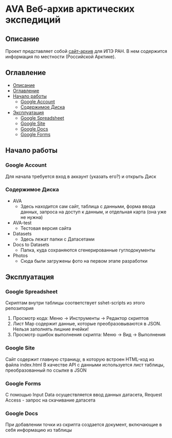 # AVA Веб-архив арктических экспедиций

## Описание
Проект представляет собой [сайт-архив](https://ava.auditory.ru/) для ИПЭ РАН. В нем содержится информация по местности (Российской Арктике).

## Оглавление
* [Описание](#Описание)
* [Оглавление](#Оглавление)
* [Начало работы](#Начало-работы)
    * [Google Account](#Google-Account)
    * [Содержимое Диска](#Содержимое-Диска)
* [Эксплуатация](#Эксплуатация)
    * [Google Spreadsheet](#Google-Spreadsheet)
    * [Google Site](#Google-Site)
    * [Google Docs](#Google-Docs)
    * [Google Forms](#Google-Forms)

## Начало работы
### Google Account
Для начала требуется вход в аккаунт (указать его?) и открыть Диск

### Содержимое Диска
- AVA
    * Здесь находится сам сайт, таблица с данными, форма ввода данных, запроса на доступ к данным, и отдельная карта (она уже не нужна)
- AVA-test
    * Тестовая версия сайта
- Datasets
    * Здесь лежат папки с Датасетами
- Docs to Datasets
    * Папка, куда сохраняются сгенерированные гуглодокументы
- Photos
    * Сюда были загружены фото на первом этапе разработки

## Эксплуатация
### Google Spreadsheet
Скриптам внутри таблицы соответствует sshet-scripts из этого репозитория

1. Просмотр кода: Меню -> Инструменты -> Редактор скриптов
2. Лист Map содержит данные, которые преобразовываются в JSON. 
Нельзя заполнять лишние ячейки!
3. Просмотр ошибок выполнения скрипта: Меню -> Вид -> Выполнения

### Google Site
Сайт содержит главную страницу, в которую встроен HTML-код из файла index.html
В качестве API с данными используется лист таблицы, преобразованный по ссылке в JSON

### Google Forms
С помощью Input Data осуществляется ввод данных датасета, Request Access - запрос на скачивание датасета

### Google Docs
При добавлении точки из скрипта создается документ, включающие в себя информацию из таблицы